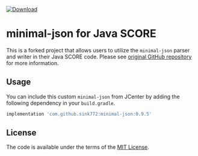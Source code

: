 [ ![Download](https://api.bintray.com/packages/sink772/minimal-json/minimal-json/images/download.svg) ](https://bintray.com/sink772/minimal-json/minimal-json/_latestVersion)

# minimal-json for Java SCORE

This is a forked project that allows users to utilize the `minimal-json` parser and writer in their Java SCORE code.
Please see [original GitHub repository](https://github.com/ralfstx/minimal-json) for more information.

## Usage

You can include this custom `minimal-json` from JCenter by adding the following dependency in your `build.gradle`.

```groovy
implementation 'com.github.sink772:minimal-json:0.9.5'
```

## License

The code is available under the terms of the [MIT License](http://opensource.org/licenses/MIT).
